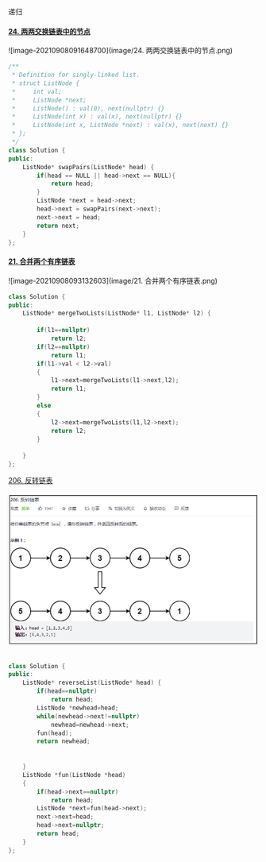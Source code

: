 递归

#### [24. 两两交换链表中的节点](https://leetcode-cn.com/problems/swap-nodes-in-pairs/)

![image-20210908091648700](image/24. 两两交换链表中的节点.png)

```cpp
/**
 * Definition for singly-linked list.
 * struct ListNode {
 *     int val;
 *     ListNode *next;
 *     ListNode() : val(0), next(nullptr) {}
 *     ListNode(int x) : val(x), next(nullptr) {}
 *     ListNode(int x, ListNode *next) : val(x), next(next) {}
 * };
 */
class Solution {
public:
    ListNode* swapPairs(ListNode* head) {
        if(head == NULL || head->next == NULL){
            return head;
        }
        ListNode *next = head->next;
        head->next = swapPairs(next->next);
        next->next = head;
        return next;
    }
};
```

#### [21. 合并两个有序链表](https://leetcode-cn.com/problems/merge-two-sorted-lists/)

![image-20210908093132603](image/21. 合并两个有序链表.png)

```cpp
class Solution {
public:
    ListNode* mergeTwoLists(ListNode* l1, ListNode* l2) {

        if(l1==nullptr)
            return l2;
        if(l2==nullptr)
            return l1;
        if(l1->val < l2->val)
        {
            l1->next=mergeTwoLists(l1->next,l2);
            return l1;
        }
        else
        {
            l2->next=mergeTwoLists(l1,l2->next);
            return l2;
        }

    }
};
```

 [206. 反转链表](https://leetcode-cn.com/problems/reverse-linked-list/)

![image-20210908105150280](image/206.反转链表.png)

```cpp

class Solution {
public:
    ListNode* reverseList(ListNode* head) {
        if(head==nullptr)
            return head;
        ListNode *newhead=head;
        while(newhead->next!=nullptr)
            newhead=newhead->next;
        fun(head);
        return newhead;
        

    }
    ListNode *fun(ListNode *head)
    {
        if(head->next==nullptr)
            return head;
        ListNode *next=fun(head->next);
        next->next=head;
        head->next=nullptr;
        return head;
    }
};
```

